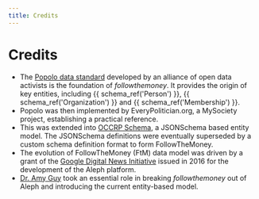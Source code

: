 ```yaml
---
title: Credits
---
```


# Credits

- The [Popolo data standard](https://www.popoloproject.com/) developed by an alliance of open data activists is the foundation of _followthemoney_. It provides the origin of key entities, including {{ schema_ref('Person') }}, {{ schema_ref('Organization') }} and {{ schema_ref('Membership') }}.
- Popolo was then implemented by EveryPolitician.org, a MySociety project, establishing a practical reference.
- This was extended into [OCCRP Schema](https://github.com/occrp-attic/schema), a JSONSchema based entity model. The JSONSchema definitions were eventually superseded by a custom schema definition format to form FollowTheMoney.
- The evolution of FollowTheMoney (FtM) data model was driven by a grant of the [Google Digital News Initiative](https://newsinitiative.withgoogle.com/) issued in 2016 for the development of the Aleph platform.
- [Dr. Amy Guy](http://rhiaro.co.uk/) took an essential role in breaking _followthemoney_ out of Aleph and introducing the current entity-based model.

